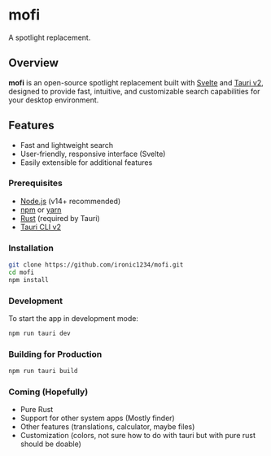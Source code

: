 # mofi

A spotlight replacement.

## Overview

**mofi** is an open-source spotlight replacement built with [Svelte](https://svelte.dev/) and [Tauri v2](https://tauri.app/), designed to provide fast, intuitive, and customizable search capabilities for your desktop environment.

## Features

- Fast and lightweight search
- User-friendly, responsive interface (Svelte)
- Easily extensible for additional features

### Prerequisites

- [Node.js](https://nodejs.org/) (v14+ recommended)
- [npm](https://www.npmjs.com/) or [yarn](https://yarnpkg.com/)
- [Rust](https://www.rust-lang.org/tools/install) (required by Tauri)
- [Tauri CLI v2](https://tauri.app/v2/guides/getting-started/prerequisites/)

### Installation

```bash
git clone https://github.com/ironic1234/mofi.git
cd mofi
npm install
```

### Development

To start the app in development mode:

```bash
npm run tauri dev
```

### Building for Production

```bash
npm run tauri build
```

### Coming (Hopefully)
- Pure Rust
- Support for other system apps (Mostly finder)
- Other features (translations, calculator, maybe files)
- Customization (colors, not sure how to do with tauri but with pure rust should be doable)
